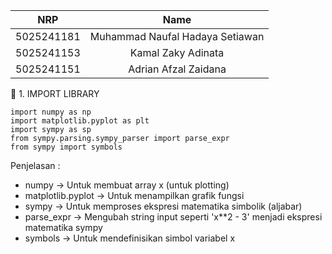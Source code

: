 
|    NRP     |      Name      |
| :--------: | :------------: |
| 5025241181 | Muhammad Naufal Hadaya Setiawan |
| 5025241153 | Kamal Zaky Adinata |
| 5025241151 | Adrian Afzal Zaidana |


🧩 1. IMPORT LIBRARY
```
import numpy as np
import matplotlib.pyplot as plt
import sympy as sp
from sympy.parsing.sympy_parser import parse_expr
from sympy import symbols
```

Penjelasan :
- numpy → Untuk membuat array x (untuk plotting)
- matplotlib.pyplot → Untuk menampilkan grafik fungsi
- sympy → Untuk memproses ekspresi matematika simbolik (aljabar)
- parse_expr → Mengubah string input seperti 'x**2 - 3' menjadi ekspresi matematika sympy
- symbols → Untuk mendefinisikan simbol variabel x

